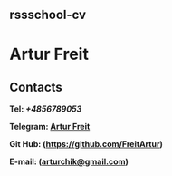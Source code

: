 ## rssschool-cv 

# Artur Freit 

## Contacts

**Tel: *+4856789053***

**Telegram: [Artur Freit](https://t.me/Artur_Freit)**

**Git Hub: (https://github.com/FreitArtur)**

**E-mail: (arturchik@gmail.com)**


